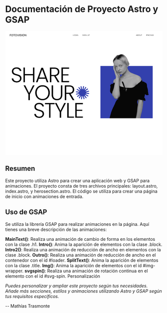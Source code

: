 # **Documentación de Proyecto Astro y GSAP**

![FOTOVISION](https://raw.githubusercontent.com/M4thias2023/Fotovision/main/public/FOTOVISION.png)

## **Resumen**

Este proyecto utiliza Astro para crear una aplicación web y GSAP para animaciones. El proyecto consta de tres archivos principales: layout.astro, index.astro, y herosection.astro. El código se utiliza para crear una página de inicio con animaciones de entrada.

## Uso de GSAP

Se utiliza la librería GSAP para realizar animaciones en la página. Aquí tienes una breve descripción de las animaciones:

**MainText()**: Realiza una animación de cambio de forma en los elementos con la clase .h1.
**Intro()**: Anima la aparición de elementos con la clase .block.
**Intro2()**: Realiza una animación de reducción de ancho en elementos con la clase .block.
**Outro()**: Realiza una animación de reducción de ancho en el contenedor con el id #loader.
**SplitText()**: Anima la aparición de elementos con la clase .title.
**Img()**: Anima la aparición de elementos con el id #img-wrapper.
**svgspin()**: Realiza una animación de rotación continua en el elemento con el id #svg-spin.
Personalización

*Puedes personalizar y ampliar este proyecto según tus necesidades. Añade más secciones, estilos y animaciones utilizando Astro y GSAP según tus requisitos específicos.*


-- Mathías Trasmonte
